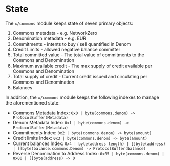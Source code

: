 <!--
order: 1
-->

# State

The `x/commons` module keeps state of seven primary objects:

1. Commons metadata - e.g. NetworkZero
2. Denomination metadata - e.g. EUR
3. Commitments - intents to buy / sell quantified in Denom
4. Credit Limits - allowed negative balance  committer
5. Total committed value - The total value of commitments to the Commons and Denomination  
6. Maximum available credit - The max supply of credit available per Commons and Denomination 
7. Total supply of credit - Current credit issued and circulating per Commons and Denomination
8. Balances 

In addition, the `x/commons` module keeps the following indexes to manage the
aforementioned state:

* Commons Metadata Index: `0x0 | byte(commons.denom) -> ProtocolBuffer(Metadata)`
* Denom Metadata Index: `0x1 | byte(commons.denom) -> ProtocolBuffer(Metadata)`
* Commitments Index: `0x2 | byte(commons.denom) -> byte(amount)`
* Credit limits Index: `0x3 | byte(commons.denom) -> byte(amount)`
* Current balances Index: `0x4 | byte(address length) | []byte(address) | []byte(balance.commons.Denom) -> ProtocolBuffer(balance)`
* Reverse Denomination to Address Index: `0x05 | byte(commons.denom) | 0x00 | []byte(address) -> 0`



